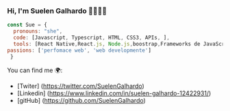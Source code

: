 ### Hi, I'm Suelen Galhardo  👋👩🏼‍💻


```js
const Sue = {
  pronouns: "she",
  code: [Javascript, Typescript, HTML, CSS3, APIs, ],
  tools: [React Native,React.js, Node.js,boostrap,Frameworks de JavaScript,Lenguaje SASS,Bootstrap (Framework),Agile Methodologies,JSON ],
passions: ['perfomace web', 'web developmente']
 }
```
You can find me 🌍: 
- [Twiter] (https://twitter.com/SuelenGalhardo)
- [Linkedin] (https://www.linkedin.com/in/suelen-galhardo-12422931/)
- [gitHub] (https://github.com/SuelenGalhardo)



